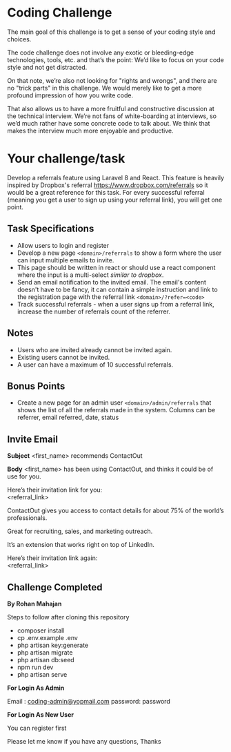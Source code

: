 # Coding Challenge

The main goal of this challenge is to get a sense of your coding style and choices.

The code challenge does not involve any exotic or bleeding-edge technologies, tools, etc. and that’s the point: We’d like to focus on your code style and not get distracted.

On that note, we’re also not looking for "rights and wrongs", and there are no "trick parts" in this challenge. We would merely like to get a more profound impression of how you write code.

That also allows us to have a more fruitful and constructive discussion at the technical interview. We’re not fans of white-boarding at interviews, so we’d much rather have some concrete code to talk about. We think that makes the interview much more enjoyable and productive.


# Your challenge/task

Develop a referrals feature using Laravel 8 and React. This feature is heavily inspired by Dropbox's referral https://www.dropbox.com/referrals so it would be a great reference for this task. For every successful referral (meaning you get a user to sign up using your referral link), you will get one point.

## Task Specifications

* Allow users to login and register
* Develop a new page `<domain>/referrals` to show a form where the user can input multiple emails to invite.
* This page should be written in react or should use a react component where the input is a multi-select _similar to dropbox_.
* Send an email notification to the invited email. The email's content doesn't have to be fancy, it can contain a simple instruction and link to the registration page with the referral link `<domain>/?refer=<code>`
* Track successful referrals - when a user signs up from a referral link, increase the number of referrals count of the referrer.

## Notes
* Users who are invited already cannot be invited again.
* Existing users cannot be invited.
* A user can have a maximum of 10 successful referrals.

## Bonus Points
* Create a new page for an admin user `<domain>/admin/referrals` that shows the list of all the referrals made in the system. Columns can be referrer, email referred, date, status

## Invite Email
**Subject**
<first_name> recommends ContactOut

**Body**
<first_name> has been using ContactOut, and thinks it could be of use for you.  
  
Here’s their invitation link for you:  
<referral_link>
  
ContactOut gives you access to contact details for about 75% of the world’s professionals.  
  
Great for recruiting, sales, and marketing outreach.  
  
It’s an extension that works right on top of LinkedIn.  
  
Here’s their invitation link again:  
<referral_link>


## Challenge Completed

**By Rohan Mahajan**

Steps to follow after cloning this repository

* composer install
* cp .env.example .env
* php artisan key:generate
* php artisan migrate
* php artisan db:seed
* npm run dev
* php artisan serve

**For Login As Admin**

Email : coding-admin@yopmail.com
password: password

**For Login As New User**

You can register first

Please let me know if you have any questions, Thanks
